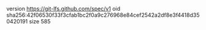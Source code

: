 version https://git-lfs.github.com/spec/v1
oid sha256:42f06530f33f3cfab1bc2f0a9c276968e84cef2542a2df8e3f4418d350420191
size 585
